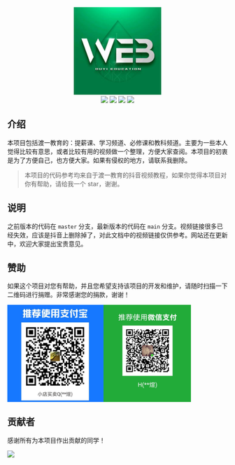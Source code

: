 <div align="center">
  
  <div align="center">
    <!-- <a href="https://www.douyin.com/user/MS4wLjABAAAAeIIkCgELXG6XdUxuE9nQ6W4AfS-aoPFbtmnBL8ytcYtBSyurgePBYZXJpB0LJBCT"> -->
      <img src="./public/images/logo1.png" alt="提薪课"  width="200" height="200"/>
    <!-- </a> -->
  </div>

  <div align="center">
    <a href="https://www.douyin.com/user/MS4wLjABAAAAeIIkCgELXG6XdUxuE9nQ6W4AfS-aoPFbtmnBL8ytcYtBSyurgePBYZXJpB0LJBCT"><img src="https://img.shields.io/badge/渡一-提薪课-blue" /></a>
    <a href="https://www.douyin.com/user/MS4wLjABAAAAi2oukRVcHpgD-HbVdzsxE7tYykr91YuIKukR_X_Yy08EFWRQhRrECDF6FvbvT8Xa"><img src="https://img.shields.io/badge/渡一-学习频道-blue" /></a>
    <a href="https://www.douyin.com/user/MS4wLjABAAAAKuAIiftuTMsdnH-9MyU8VZla5fmjhdY2Gd7tHueV25vzFnKs3lqLSV7xoPE7FTxi"><img src="https://img.shields.io/badge/渡一-教科频道-blue" /></a>
    <a href="https://www.douyin.com/user/MS4wLjABAAAAy68qgQPB-aGWv7MKIRB544hLgzY18xgXhywYjnN-XKk"><img src="https://img.shields.io/badge/渡一-必修课-blue" /></a>
  </div>
</div>

## 介绍

本项目包括渡一教育的：提薪课、学习频道、必修课和教科频道。主要为一些本人觉得比较有意思，或者比较有用的视频做一个整理，方便大家查阅。本项目的初衷是为了方便自己，也方便大家。如果有侵权的地方，请联系我删除。

> 本项目的代码参考均来自于渡一教育的抖音视频教程，如果你觉得本项目对你有帮助，请给我一个 star，谢谢。


## 说明

之前版本的代码在 `master` 分支，最新版本的代码在 `main` 分支。视频链接很多已经失效，应该是抖音上删除掉了，对此文档中的视频链接仅供参考。网站还在更新中，欢迎大家提出宝贵意见。


## 赞助

如果这个项目对您有帮助，并且您希望支持该项目的开发和维护，请随时扫描一下二维码进行捐赠。非常感谢您的捐款，谢谢！

<div style="display: flex;">
    <img width="220" alt="alipay" src="./public/images/alipay.jpg" />
    <img width="200" alt="wechat" src="./public/images/wechat.jpg" />
</div>

## 贡献者

感谢所有为本项目作出贡献的同学！

<a href="https://github.com/xie392/xie392/duyi-demo">
  <img src="https://contrib.rocks/image?repo=xie392/duyi-demo" />
</a>
